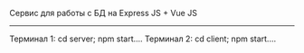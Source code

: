 Сервис для работы с БД на Express JS + Vue JS 
____________________________________________________________________________________________________
Терминал 1: cd server; npm start....
Терминал 2: cd client; npm start....
